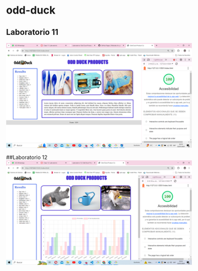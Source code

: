 # odd-duck

## Laboratorio 11
![image](/img/Laboratorio11.PNG)


##Laboratorio 12
![image](/img/Laboratorio12.PNG)